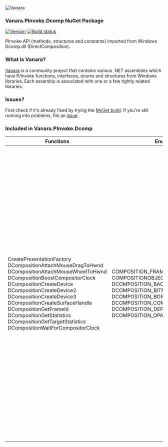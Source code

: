 ﻿![Vanara](https://raw.githubusercontent.com/dahall/Vanara/master/docs/icons/VanaraHeading.png)
### **Vanara.PInvoke.Dcomp NuGet Package**
[![Version](https://img.shields.io/nuget/v/Vanara.PInvoke.Dcomp?label=NuGet&style=flat-square)](https://github.com/dahall/Vanara/releases)
[![Build status](https://github.com/dahall/Vanara/actions/workflows/cibuild.yml/badge.svg?branch=master)](https://github.com/dahall/Vanara/actions/workflows/cibuild.yml)

PInvoke API (methods, structures and constants) imported from Windows Dcomp.dll (DirectComposition).

### **What is Vanara?**

[Vanara](https://github.com/dahall/Vanara) is a community project that contains various .NET assemblies which have P/Invoke functions, interfaces, enums and structures from Windows libraries. Each assembly is associated with one or a few tightly related libraries.

### **Issues?**

First check if it's already fixed by trying the [MyGet build](https://www.myget.org/feed/Packages/vanara).
If you're still running into problems, file an [issue](https://github.com/dahall/Vanara/issues).

### **Included in Vanara.PInvoke.Dcomp**

Functions | Enumerations | Structures | Interfaces
--- | --- | --- | ---
CreatePresentationFactory DCompositionAttachMouseDragToHwnd DCompositionAttachMouseWheelToHwnd DCompositionBoostCompositorClock DCompositionCreateDevice DCompositionCreateDevice2 DCompositionCreateDevice3 DCompositionCreateSurfaceHandle DCompositionGetFrameId DCompositionGetStatistics DCompositionGetTargetStatistics DCompositionWaitForCompositorClock                                     | COMPOSITION_FRAME_ID_TYPE COMPOSITIONOBJECT_ACCESS DCOMPOSITION_BACKFACE_VISIBILITY DCOMPOSITION_BITMAP_INTERPOLATION_MODE DCOMPOSITION_BORDER_MODE DCOMPOSITION_COMPOSITE_MODE DCOMPOSITION_DEPTH_MODE DCOMPOSITION_OPACITY_MODE                                         | DCompositionInkTrailPoint COMPOSITION_FRAME_STATS COMPOSITION_STATS COMPOSITION_TARGET_ID COMPOSITION_TARGET_STATS DCOMPOSITION_FRAME_STATISTICS                                           | IDCompositionDevice IDCompositionTarget IDCompositionVisual IDCompositionEffect IDCompositionTransform3D IDCompositionTransform IDCompositionTranslateTransform IDCompositionScaleTransform IDCompositionRotateTransform IDCompositionSkewTransform IDCompositionMatrixTransform IDCompositionEffectGroup IDCompositionTranslateTransform3D IDCompositionScaleTransform3D IDCompositionRotateTransform3D IDCompositionMatrixTransform3D IDCompositionClip IDCompositionRectangleClip IDCompositionSurface IDCompositionVirtualSurface IDCompositionDevice2 IDCompositionDesktopDevice IDCompositionDeviceDebug IDCompositionSurfaceFactory IDCompositionVisual2 IDCompositionVisualDebug IDCompositionVisual3 IDCompositionDevice3 IDCompositionFilterEffect IDCompositionGaussianBlurEffect IDCompositionBrightnessEffect IDCompositionColorMatrixEffect IDCompositionShadowEffect IDCompositionHueRotationEffect IDCompositionSaturationEffect IDCompositionTurbulenceEffect IDCompositionLinearTransferEffect IDCompositionTableTransferEffect IDCompositionCompositeEffect IDCompositionBlendEffect IDCompositionArithmeticCompositeEffect IDCompositionAffineTransform2DEffect IDCompositionDelegatedInkTrail IDCompositionInkTrailDevice IDCompositionTexture IDCompositionDevice4 IDCompositionAnimation 
